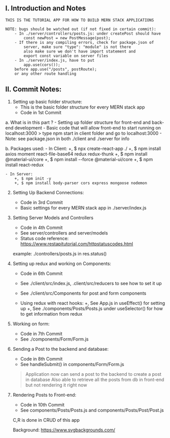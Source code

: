 ## I. Introduction and Notes

    THIS IS THE TUTORIAL APP FOR HOW TO BUILD MERN STACK APPLICATIONS

    NOTE: bugs should be watched out (if not fixed in certain commit):
        - In ./server/controllers/posts.js: under createPost should have
            const newPost = new PostMessage(post);
        - If there is any compiling errors, check for package.json of
            server, make sure "type": "module" is not there
            also make sure we don't have import statement and
            export const variable on server files
        - In ./server/index.js, have to put
            app.use(cors());
        before app.use("/posts", postRoute);
        or any other route handling

## II. Commit Notes:

1. Setting up basic folder structure:
   - This is the basic folder structure for every MERN stack app
   - Code in 1st Commit

a. What is in this part ? - Setting up folder structure for front-end and back-end
development - Basic code that will allow front-end to start running
on localhost:3000 > type npm start in client folder
and go to localhost:3000 - Note: see package.json in both ./client and ./server for info

b. Packages used: - In Client:
+, $ npx create-react-app ./
        +, $ npm install axios moment react-file-base64 redux redux-thunk
+, $ npm install @material-ui/core
        +, $ npm install --force @material-ui/core
+, \$ npm install react-redux

    - In Server:
        +, $ npm init -y
        +, $ npm install body-parser cors express mongoose nodemon

2. Setting Up Backend Connections:

   - Code in 3rd Commit
   - Basic settings for every MERN stack app in ./server/index.js

3. Setting Server Models and Controllers

   - Code in 4th Commit
   - See server/controllers and server/models
   - Status code reference:
     https://www.restapitutorial.com/httpstatuscodes.html

   example: ./controllers/posts.js in res.status()

4. Setting up redux and working on Components:

   - Code in 6th Commit
   - See ./client/src/index.js, .client/src/reducers to see how to set it up
   - See ./client/src/Components for post and form components

   - Using redux with react hooks:
     +, See App.js in useEffect() for setting up
     +, See ./components/Posts/Posts.js under useSelector()
     for how to get information from redux

5. Working on form:

   - Code in 7th Commit
   - See ./components/Form/Form.js

6. Sending a Post to the backend and database:

   - Code in 8th Commit
   - See handleSubmit() in components/Form/Form.js

   > Application now can send a post to the backend to create a post in database
   > Also able to retrieve all the posts from db in front-end
   > but not rendering it right now

7. Rendering Posts to Front-end:

   - Code in 10th Commit
   - See components/Posts/Posts.js and components/Posts/Post/Post.js

   C,R is done in CRUD of this app

   Background: https://www.svgbackgrounds.com/
